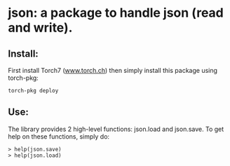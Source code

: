 # json: a package to handle json (read and write).

## Install:

First install Torch7 (www.torch.ch) then simply install this package
using torch-pkg:

```
torch-pkg deploy
```

## Use:

The library provides 2 high-level functions: json.load and json.save. To get help
on these functions, simply do:

```
> help(json.save)
> help(json.load)
```
